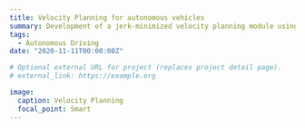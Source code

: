 ```yaml
---
title: Velocity Planning for autonomous vehicles
summary: Development of a jerk-minimized velocity planning module using a spatial-temporal map for autonomous vehicles.
tags:
  - Autonomous Driving
date: "2020-11-11T00:00:00Z"

# Optional external URL for project (replaces project detail page).
# external_link: https://example.org

image:
  caption: Velocity Planning
  focal_point: Smart
---
```

